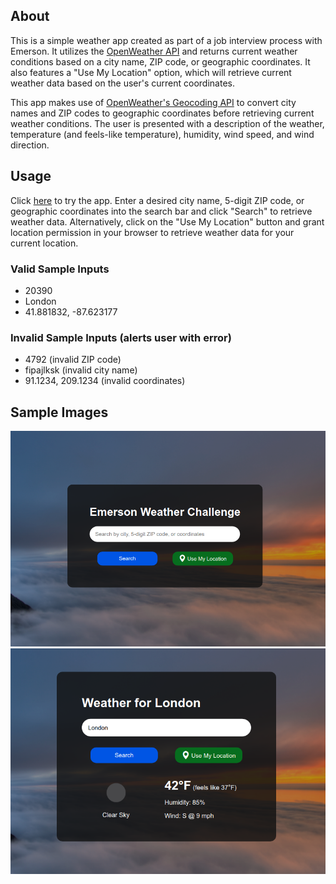 ## About

This is a simple weather app created as part of a job interview process with Emerson. It utilizes the [OpenWeather API](https://openweathermap.org/current) and returns current weather conditions based on a city name, ZIP code, or geographic coordinates. It also features a "Use My Location" option, which will retrieve current weather data based on the user's current coordinates.

This app makes use of [OpenWeather's Geocoding API](https://openweathermap.org/api/geocoding-api) to convert city names and ZIP codes to geographic coordinates before retrieving current weather conditions. The user is presented with a description of the weather, temperature (and feels-like temperature), humidity, wind speed, and wind direction.

## Usage

Click [here](https://ryanmossor.github.io/emerson-weather-challenge/) to try the app. Enter a desired city name, 5-digit ZIP code, or geographic coordinates into the search bar and click "Search" to retrieve weather data. Alternatively, click on the "Use My Location" button and grant location permission in your browser to retrieve weather data for your current location.

### Valid Sample Inputs

-   20390
-   London
-   41.881832, -87.623177

### Invalid Sample Inputs (alerts user with error)

-   4792 (invalid ZIP code)
-   fipajlksk (invalid city name)
-   91.1234, 209.1234 (invalid coordinates)

## Sample Images

![](./img/weather1.png "Default screen")
![](./img/weather2.png "Results for London")
